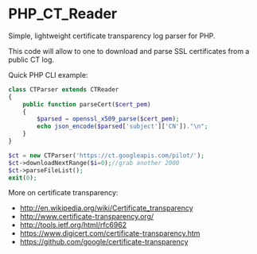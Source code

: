 PHP_CT_Reader
=============

Simple, lightweight certificate transparency log parser for PHP.

This code will allow to one to download and parse SSL certificates from a public CT log.

Quick PHP CLI example:
```php
class CTParser extends CTReader
{
	public function parseCert($cert_pem)
	{
		$parsed = openssl_x509_parse($cert_pem);
		echo json_encode($parsed['subject']['CN'])."\n";
	}
}

$ct = new CTParser('https://ct.googleapis.com/pilot/');
$ct->downloadNextRange($i=0);//grab another 2000
$ct->parseFileList();
exit(0);
```

More on certificate transparency:
* http://en.wikipedia.org/wiki/Certificate_transparency
* http://www.certificate-transparency.org/
* http://tools.ietf.org/html/rfc6962
* https://www.digicert.com/certificate-transparency.htm
* https://github.com/google/certificate-transparency


